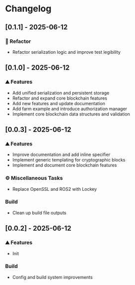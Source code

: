 # Changelog

## [0.1.1] - 2025-06-12

### <!-- 2 -->🚜 Refactor

- Refactor serialization logic and improve test legibility

## [0.1.0] - 2025-06-12

### <!-- 0 -->⛰️  Features

- Add unified serialization and persistent storage
- Refactor and expand core blockchain features
- Add new features and update documentation
- Add farm example and introduce authorization manager
- Implement core blockchain data structures and validation

## [0.0.3] - 2025-06-12

### <!-- 0 -->⛰️  Features

- Improve documentation and add inline specifier
- Implement generic templating for cryptographic blocks
- Implement and document core blockchain features

### <!-- 7 -->⚙️ Miscellaneous Tasks

- Replace OpenSSL and ROS2 with Lockey

### Build

- Clean up build file outputs

## [0.0.2] - 2025-06-12

### <!-- 0 -->⛰️  Features

- Init

### Build

- Config and build system improvements

